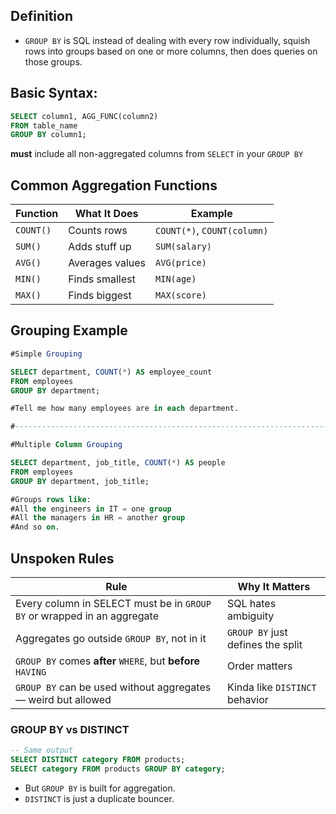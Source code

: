 ## Definition

- `GROUP BY` is SQL instead of dealing with every row individually, squish rows into groups based on one or more columns, then does queries on those groups.
## Basic Syntax:

```sql
SELECT column1, AGG_FUNC(column2)
FROM table_name
GROUP BY column1;
```

**must** include all non-aggregated columns from `SELECT` in your `GROUP BY` 
## Common Aggregation Functions

| Function  | What It Does    | Example                     |
| --------- | --------------- | --------------------------- |
| `COUNT()` | Counts rows     | `COUNT(*)`, `COUNT(column)` |
| `SUM()`   | Adds stuff up   | `SUM(salary)`               |
| `AVG()`   | Averages values | `AVG(price)`                |
| `MIN()`   | Finds smallest  | `MIN(age)`                  |
| `MAX()`   | Finds biggest   | `MAX(score)`                |
## Grouping Example

```sql
#Simple Grouping

SELECT department, COUNT(*) AS employee_count
FROM employees
GROUP BY department;

#Tell me how many employees are in each department.

#----------------------------------------------------------------------------------

#Multiple Column Grouping

SELECT department, job_title, COUNT(*) AS people
FROM employees
GROUP BY department, job_title;

#Groups rows like:
#All the engineers in IT = one group
#All the managers in HR = another group
#And so on.
```

## Unspoken Rules

| Rule                                                                    | Why It Matters                    |
| ----------------------------------------------------------------------- | --------------------------------- |
| Every column in SELECT must be in `GROUP BY` or wrapped in an aggregate | SQL hates ambiguity               |
| Aggregates go outside `GROUP BY`, not in it                             | `GROUP BY` just defines the split |
| `GROUP BY` comes **after** `WHERE`, but **before** `HAVING`             | Order matters                     |
| `GROUP BY` can be used without aggregates — weird but allowed           | Kinda like `DISTINCT` behavior    |
### GROUP BY vs DISTINCT

```sql
-- Same output
SELECT DISTINCT category FROM products;
SELECT category FROM products GROUP BY category;
```

- But `GROUP BY` is built for aggregation.
- `DISTINCT` is just a duplicate bouncer.